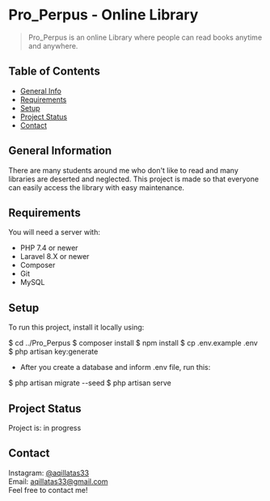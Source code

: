 # Pro_Perpus - Online Library
>Pro_Perpus is an online Library where people can read books anytime and anywhere.

## Table of Contents
* [General Info](#general-information)
* [Requirements](#requirements)
* [Setup](#setup)
* [Project Status](#project-status)
* [Contact](#contact)


## General Information
There are many students around me who don't like to read and many libraries are deserted and neglected. This project is made so that everyone can easily access the library with easy maintenance.


## Requirements
You will need a server with:
- PHP 7.4 or newer
- Laravel 8.X or newer
- Composer
- Git
- MySQL


## Setup
To run this project, install it locally using:

$ cd ../Pro_Perpus
$ composer install
$ npm install
$ cp .env.example .env
$ php artisan key:generate

- After you create a database and inform .env file, run this:

$ php artisan migrate --seed
$ php artisan serve



## Project Status
Project is: in progress


## Contact
Instagram: [@aqillatas33](https://www.instagram.com/aqillatas33/) <br/>
Email: aqillatas33@gmail.com <br/>
Feel free to contact me!